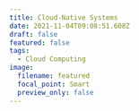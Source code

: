 ```yaml
---
title: Cloud-Native Systems
date: 2021-11-04T09:08:51.608Z
draft: false
featured: false
tags:
  - Cloud Computing
image:
  filename: featured
  focal_point: Smart
  preview_only: false
---
```

